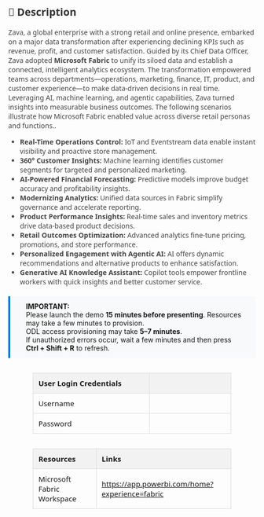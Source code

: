 <style>
  table {
    width: 80%;
    margin: 30px auto;
    border-collapse: collapse;
    font-family: 'Segoe UI', sans-serif;
    font-size: 15px;
  }

  th {
    background: #f2f2f2;
    padding: 10px;
    text-align: left;
    border: 1px solid #ddd;
  }

  td {
    width: 900px;
    height: 10px;
    padding: 10px;
    text-align: left;
    border: 1px solid #ddd;
  }

  .description {
    margin: 0 auto;
    font-family: 'Segoe UI', sans-serif;
    font-size: 14px;
    color: #444;
  }

  .highlight-box {
    background: #f8f9fa;
    padding: 12px 24px 12px 32px; /* Top, Right, Bottom, Left */
    border-left: 4px solid #0078d4;
    margin: 20px auto;
    font-size: 14px;
    text-align: left;
}


  }
</style>

<div class="description">
  <h2 style="color: #333;">📄 Description</h2>
  <p>
    Zava, a global enterprise with a strong retail and online presence, embarked on a major data transformation after experiencing declining KPIs such as revenue, profit, and customer satisfaction. Guided by its Chief Data Officer, Zava adopted <strong>Microsoft Fabric</strong> to unify its siloed data and establish a connected, intelligent analytics ecosystem. The transformation empowered teams across departments—operations, marketing, finance, IT, product, and customer experience—to make data-driven decisions in real time. Leveraging AI, machine learning, and agentic capabilities, Zava turned insights into measurable business outcomes. The following scenarios illustrate how Microsoft Fabric enabled value across diverse retail personas and functions..
  </p>
  <ul> 
  <li><strong>Real-Time Operations Control:</strong> IoT and Eventstream data enable instant visibility and proactive store management.
  </li> <li><strong>360° Customer Insights:</strong> Machine learning identifies customer segments for targeted and personalized marketing.</li> <li><strong>AI-Powered Financial Forecasting:</strong> Predictive models improve budget accuracy and profitability insights.</li> 
  <li><strong>Modernizing Analytics:</strong> Unified data sources in Fabric simplify governance and accelerate reporting.</li> 
  <li><strong>Product Performance Insights:</strong> Real-time sales and inventory metrics drive data-based product decisions.</li> 
  <li><strong>Retail Outcomes Optimization:</strong> Advanced analytics fine-tune pricing, promotions, and store performance.</li> 
  <li><strong>Personalized Engagement with Agentic AI:</strong> AI offers dynamic recommendations and alternative products to enhance satisfaction.</li> <li><strong>Generative AI Knowledge Assistant:</strong> Copilot tools empower frontline workers with quick insights and better customer service.</li> 
  </ul>
</div>

<div class="highlight-box">
  <strong>IMPORTANT:</strong><br>
  Please launch the demo <strong>15 minutes before presenting</strong>. Resources may take a few minutes to provision.<br>
  ODL access provisioning may take <strong>5–7 minutes</strong>.<br>
  If unauthorized errors occur, wait a few minutes and then press <strong>Ctrl + Shift + R</strong> to refresh.
</div>

<!-- Auth Table -->

| **User Login Credentials** |                                       |
|-----------------|---------------------------------------|
| Username    | <inject key="AzureAdUserEmail" />     |
| Password   | <inject key="AzureAdUserPassword" />  |

<!-- Resource Details Table -->
<table>
  <thead>
    <tr>
      <th>Resources</th>
      <th>Links</th>
    </tr>
  </thead>
  <tbody>
    <tr>
      <td>Microsoft Fabric Workspace</td>
      <td>
        <a href="https://app.powerbi.com/home?experience=fabric" target="_blank">
          https://app.powerbi.com/home?experience=fabric
        </a>
      </td>
    </tr>
  </tbody>
</table>
